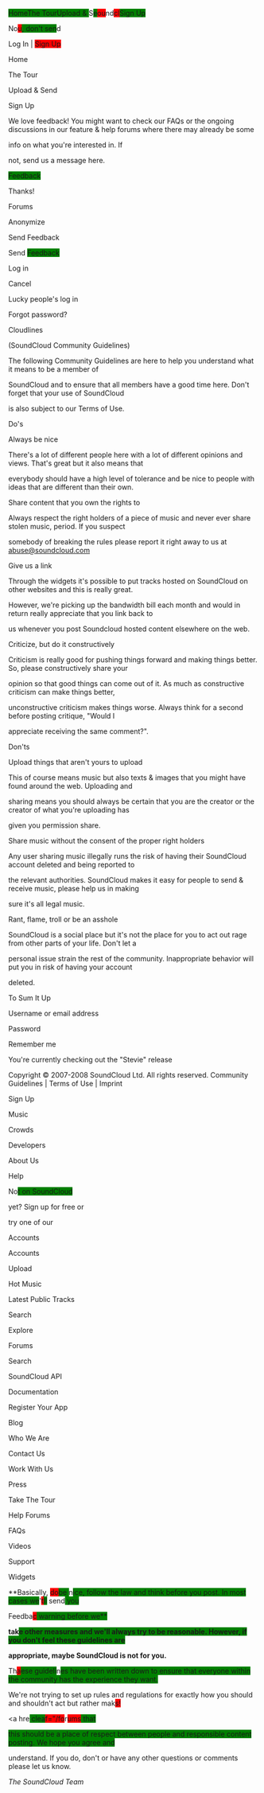
<span style="background-color: green;">HomeThe TourUpload & </span>S<span style="background-color: green;">e</span><span style="background-color: red;">ou</span>nd<span style="background-color: red;">cl</span><span style="background-color: green;">Sign Up


N</span>o<span style="background-color: red;">u</span><span style="background-color: green;">, don't sen</span>d


Log In | <span style="background-color: red;">Sign Up


Home


The Tour


Upload & Send


</span>Sign Up


We love feedback! You might want to check our FAQs or the ongoing discussions in our feature & help forums where there may already be some<span style="background-color: green;"> </span><span style="background-color: red;">


</span>info on what you're interested in. If<span style="background-color: red;"> </span><span style="background-color: green;">


</span>not, send us a message here.


<span style="background-color: red;"> </span><span style="background-color: green;">Feedback


Thanks!


Forums


</span>Anonymize


Send Feedback<span style="background-color: green;">


Send</span> <span style="background-color: green;">Feedback


Log in


Cancel


Lucky people's log in


Forgot password?


Cloudlines


(SoundCloud Community Guidelines)


The following Community Guidelines are here to help you understand what it means to be a member of


SoundCloud and to ensure that all members have a good time here. Don't forget that your use of SoundCloud


is also subject to our Terms of Use.


Do's


Always be nice


There's a lot of different people here with a lot of different opinions and views. That's great but it also means that


everybody should have a high level of tolerance and be nice to people with ideas that are different than their own.


Share content that you own the rights to


Always respect the right holders of a piece of music and never ever share stolen music, period. If you suspect


somebody of breaking the rules please report it right away to us at abuse@soundcloud.com


Give us a link


Through the widgets it's possible to put tracks hosted on SoundCloud on other websites and this is really great.


However, we're picking up the bandwidth bill each month and would in return really appreciate that you link back to


us whenever you post Soundcloud hosted content elsewhere on the web.


Criticize, but do it constructively


Criticism is really good for pushing things forward and making things better. So, please constructively share your


opinion so that good things can come out of it. As much as constructive criticism can make things better,


unconstructive criticism makes things worse. Always think for a second before posting critique, "Would I


appreciate receiving the same comment?".


Don'ts


Upload things that aren't yours to upload


This of course means music but also texts & images that you might have found around the web. Uploading and


sharing means you should always be certain that you are the creator or the creator of what you're uploading has


given you permission share.


Share music without the consent of the proper right holders


Any user sharing music illegally runs the risk of having their SoundCloud account deleted and being reported to


the relevant authorities. SoundCloud makes it easy for people to send & receive music, please help us in making


sure it's all legal music.


Rant, flame, troll or be an asshole


SoundCloud is a social place but it's not the place for you to act out rage from other parts of your life. Don't let a


personal issue strain the rest of the community. Inappropriate behavior will put you in risk of having your account


deleted.


To Sum It Up


Username or email address


Password


Remember me



You're currently checking out the "Stevie" release


Copyright © 2007-2008 SoundCloud Ltd. All rights reserved. Community Guidelines | Terms of Use | Imprint


Sign Up


Music


Crowds


Developers


About Us


Help


</span>No<span style="background-color: green;">t on SoundCloud


yet? Sign up for free or


try one of our 


Accounts


Accounts


Upload


Hot Music


Latest Public Tracks


Search


Explore


Forums


Search


SoundCloud API


Documentation


Register Your App


Blog


Who We Are


Contact Us


Work With Us


Press


Take The Tour


Help Forums


FAQs


Videos


Support


Widgets


**Basically</span>, <span style="background-color: red;">do</span><span style="background-color: green;">be </span>n<span style="background-color: green;">ice, follow the law and think before you post. In most cases we</span>'<span style="background-color: red;">t</span><span style="background-color: green;">ll</span> send<span style="background-color: green;"> you </span><span style="background-color: red;">


Feedb</span>a<span style="background-color: red;">c</span><span style="background-color: green;"> warning before we**


**ta</span>k<span style="background-color: green;">e other measures and we'll always try to be reasonable. However, if you don't feel these guidelines are**


**appropriate, maybe SoundCloud is not for you.**</span>


Th<span style="background-color: red;">a</span><span style="background-color: green;">ese guideli</span>n<span style="background-color: green;">es have been written down to ensure that everyone within the community has the experience they want.


We're not trying to set up rules and regulations for exactly how you should and shouldn't act but rather ma</span>k<span style="background-color: red;">s!


<a hr</span>e<span style="background-color: green;"> clea</span><span style="background-color: red;">f="/fo</span>r<span style="background-color: red;">ums</span><span style="background-color: green;"> that</span>


<span style="background-color: green;">this should be a place of respect between people and responsible content posting. We hope you agree and


understand. If you do, don't or have any other questions or comments please let us know.


*The SoundCloud Team*

</span>